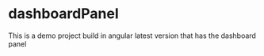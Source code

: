 # dashboardPanel
This is a demo project build in angular latest version that has the dashboard panel 

